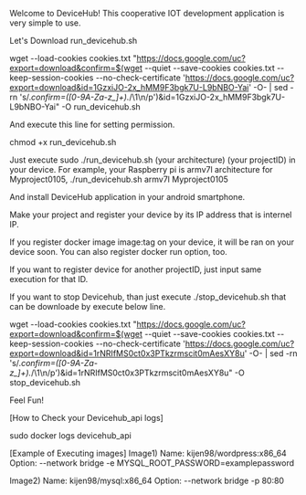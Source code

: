 Welcome to DeviceHub!
This cooperative IOT development application is very simple to use.

Let's Download run_devicehub.sh


wget --load-cookies cookies.txt "https://docs.google.com/uc?export=download&confirm=$(wget --quiet --save-cookies cookies.txt --keep-session-cookies --no-check-certificate 'https://docs.google.com/uc?export=download&id=1GzxiJO-2x_hMM9F3bgk7U-L9bNBO-Yai' -O- | sed -rn 's/.*confirm=([0-9A-Za-z_]+).*/\1\n/p')&id=1GzxiJO-2x_hMM9F3bgk7U-L9bNBO-Yai" -O run_devicehub.sh


And execute this line for setting permission.


chmod +x run_devicehub.sh


Just execute sudo ./run_devicehub.sh (your architecture) (your projectID) in your device.
For example, your Raspberry pi is armv7l architecture for Myproject0105,
./run_devicehub.sh armv7l Myproject0105

And install DeviceHub application in your android smartphone.

Make your project and register your device by its IP address that is internel IP.

If you register docker image image:tag on your device, it will be ran on your device soon.
You can also register docker run option, too.

If you want to register device for another projectID, just input same execution for that ID.

If you want to stop Devicehub, than just execute ./stop_devicehub.sh that can be downloade by execute below line.

wget --load-cookies cookies.txt "https://docs.google.com/uc?export=download&confirm=$(wget --quiet --save-cookies cookies.txt --keep-session-cookies --no-check-certificate 'https://docs.google.com/uc?export=download&id=1rNRIfMS0ct0x3PTkzrmscit0mAesXY8u' -O- | sed -rn 's/.*confirm=([0-9A-Za-z_]+).*/\1\n/p')&id=1rNRIfMS0ct0x3PTkzrmscit0mAesXY8u" -O stop_devicehub.sh

Feel Fun!


[How to Check your Devicehub_api logs]

sudo docker logs devicehub_api


[Example of Executing images]
Image1)
Name: kijen98/wordpress:x86_64
Option: --network bridge -e MYSQL_ROOT_PASSWORD=examplepassword

Image2)
Name: kijen98/mysql:x86_64
Option: --network bridge -p 80:80
